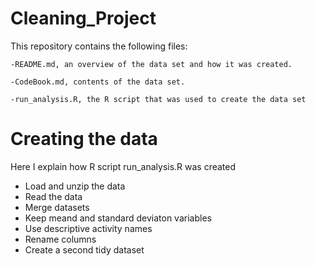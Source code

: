 # Cleaning_Project

This repository contains the following files:

    -README.md, an overview of the data set and how it was created.

    -CodeBook.md, contents of the data set.
		
    -run_analysis.R, the R script that was used to create the data set 
		
# Creating the data	

Here I explain how R script run_analysis.R was created

   - Load and unzip the data
   - Read the data
   - Merge datasets
   - Keep meand and standard deviaton variables
   - Use descriptive activity names
   - Rename columns
   - Create a second tidy dataset

